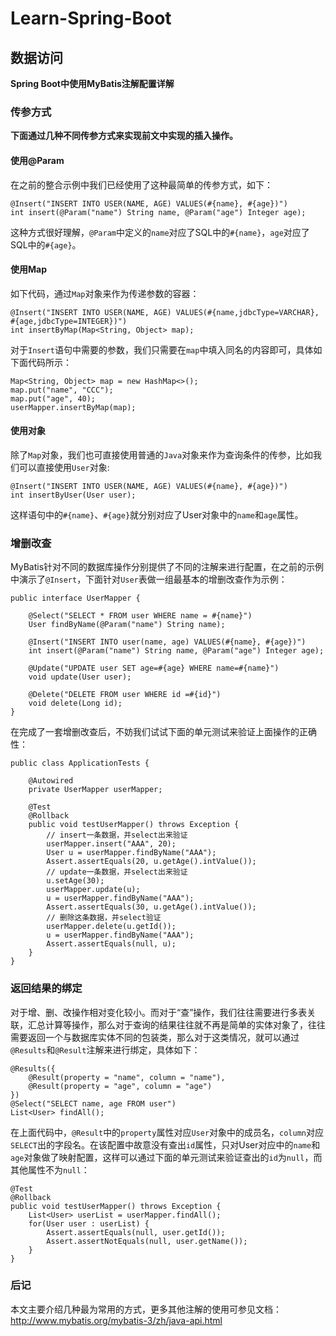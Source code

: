 # Learn-Spring-Boot

## 数据访问

**Spring Boot中使用MyBatis注解配置详解**


### 传参方式
**下面通过几种不同传参方式来实现前文中实现的插入操作。**

#### 使用@Param
在之前的整合示例中我们已经使用了这种最简单的传参方式，如下：

```
@Insert("INSERT INTO USER(NAME, AGE) VALUES(#{name}, #{age})")
int insert(@Param("name") String name, @Param("age") Integer age);

```

这种方式很好理解，`@Param`中定义的`name`对应了SQL中的`#{name}`，`age`对应了SQL中的`#{age}`。

#### 使用Map
如下代码，通过`Map`对象来作为传递参数的容器：

```
@Insert("INSERT INTO USER(NAME, AGE) VALUES(#{name,jdbcType=VARCHAR}, #{age,jdbcType=INTEGER})")
int insertByMap(Map<String, Object> map);
```

对于`Insert`语句中需要的参数，我们只需要在`map`中填入同名的内容即可，具体如下面代码所示：
```
Map<String, Object> map = new HashMap<>();
map.put("name", "CCC");
map.put("age", 40);
userMapper.insertByMap(map);
```

#### 使用对象
除了`Map`对象，我们也可直接使用普通的`Java`对象来作为查询条件的传参，比如我们可以直接使用`User`对象:
```
@Insert("INSERT INTO USER(NAME, AGE) VALUES(#{name}, #{age})")
int insertByUser(User user);
```

这样语句中的`#{name}`、`#{age}`就分别对应了User对象中的`name`和`age`属性。

### 增删改查
MyBatis针对不同的数据库操作分别提供了不同的注解来进行配置，在之前的示例中演示了`@Insert`，下面针对`User`表做一组最基本的增删改查作为示例：
```
public interface UserMapper {

    @Select("SELECT * FROM user WHERE name = #{name}")
    User findByName(@Param("name") String name);

    @Insert("INSERT INTO user(name, age) VALUES(#{name}, #{age})")
    int insert(@Param("name") String name, @Param("age") Integer age);

    @Update("UPDATE user SET age=#{age} WHERE name=#{name}")
    void update(User user);

    @Delete("DELETE FROM user WHERE id =#{id}")
    void delete(Long id);
}
```
在完成了一套增删改查后，不妨我们试试下面的单元测试来验证上面操作的正确性：

```
public class ApplicationTests {

	@Autowired
	private UserMapper userMapper;

	@Test
	@Rollback
	public void testUserMapper() throws Exception {
		// insert一条数据，并select出来验证
		userMapper.insert("AAA", 20);
		User u = userMapper.findByName("AAA");
		Assert.assertEquals(20, u.getAge().intValue());
		// update一条数据，并select出来验证
		u.setAge(30);
		userMapper.update(u);
		u = userMapper.findByName("AAA");
		Assert.assertEquals(30, u.getAge().intValue());
		// 删除这条数据，并select验证
		userMapper.delete(u.getId());
		u = userMapper.findByName("AAA");
		Assert.assertEquals(null, u);
	}
}
```

### 返回结果的绑定
对于增、删、改操作相对变化较小。而对于“查”操作，我们往往需要进行多表关联，汇总计算等操作，那么对于查询的结果往往就不再是简单的实体对象了，往往需要返回一个与数据库实体不同的包装类，那么对于这类情况，就可以通过`@Results`和`@Result`注解来进行绑定，具体如下：

```
@Results({
    @Result(property = "name", column = "name"),
    @Result(property = "age", column = "age")
})
@Select("SELECT name, age FROM user")
List<User> findAll();
```
在上面代码中，`@Result`中的`property`属性对应`User`对象中的成员名，`column`对应`SELECT`出的字段名。在该配置中故意没有查出`id`属性，只对User对应中的`name`和`age`对象做了映射配置，这样可以通过下面的单元测试来验证查出的`id`为`null`，而其他属性不为`null`：

```
@Test
@Rollback
public void testUserMapper() throws Exception {
	List<User> userList = userMapper.findAll();
	for(User user : userList) {
		Assert.assertEquals(null, user.getId());
		Assert.assertNotEquals(null, user.getName());
	}
}
```
### 后记
本文主要介绍几种最为常用的方式，更多其他注解的使用可参见文档：
http://www.mybatis.org/mybatis-3/zh/java-api.html